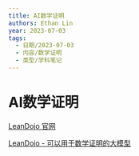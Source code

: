 ```yaml
---
title: AI数学证明
authors: Ethan Lin
year: 2023-07-03 
tags:
  - 日期/2023-07-03 
  - 内容/数学证明 
  - 类型/学科笔记
---
```



# AI数学证明






[LeanDojo 官网](https://leandojo.org)

[LeanDojo - 可以用于数学证明的大模型](https://github.com/lean-dojo)
